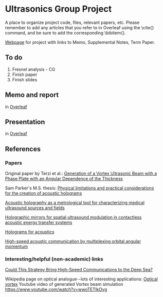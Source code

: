 # Ultrasonics Group Project
A place to organize project code, files, relevant papers, etc. Please remember to add any articles that you refer to in Overleaf using the \cite{} command, and be sure to add the corresponding \bibitem{}.

[Webpage](https://cag170030.github.io/Ultrasonics_2022/) for project with links to Memo, Supplemental Notes, Term Paper.
 
## To do
1. Fresnel analysis - CG
2. Finish paper 
3. Finish slides

## Memo and report
in [Overleaf](https://www.overleaf.com/read/rryhckcywhks)

## Presentation
in [Overleaf](https://www.overleaf.com/read/kqznyfsmbbtv)
 
## References

### Papers
Original paper by Terzi et al.: [Generation of a Vortex Ultrasonic Beam with a Phase Plate with an Angular Dependence of the Thickness](http://limu.msu.ru/sites/default/files/mosc_univ_phys_bulletin_v72n1_2017_terzi_vortex_beams.pdf)

Sam Parker's M.S. thesis: [Physical limitations and practical considerations for the creation of acoustic holograms](https://hdl.handle.net/2152/87049)

[Acoustic holography as a metrological tool for characterizing medical ultrasound sources and fields](https://doi.org/10.1121/1.4928396)

[Holographic mirrors for spatial ultrasound modulation in contactless acoustic energy transfer systems](https://aip.scitation.org/doi/10.1063/5.0065489)

[Holograms for acoustics](https://www.nature.com/articles/nature19755)

[High-speed acoustic communication by multiplexing
orbital angular momentum](https://www.pnas.org/doi/pdf/10.1073/pnas.1704450114)

### Interesting/helpful (non-academic) links

[Could This Strategy Bring High-Speed Communications to the Deep Sea?](https://me.berkeley.edu/news/me-graduate-student-chengzhi-shi-me-professor-xiang-zhang-work-bring-high-speed/)

Wikipedia page on optical analogue--lots of interesting applications: [Optical vortex](https://en.wikipedia.org/wiki/Optical_vortex)
Youtube video of generated Vortex beam simulation https://www.youtube.com/watch?v=wwoTETIkOvg







